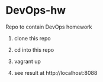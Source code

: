 # DevOps-hw
Repo to contain DevOps homework

1. clone this repo

2. cd into this repo

3. vagrant up

4. see result at http://localhost:8088
